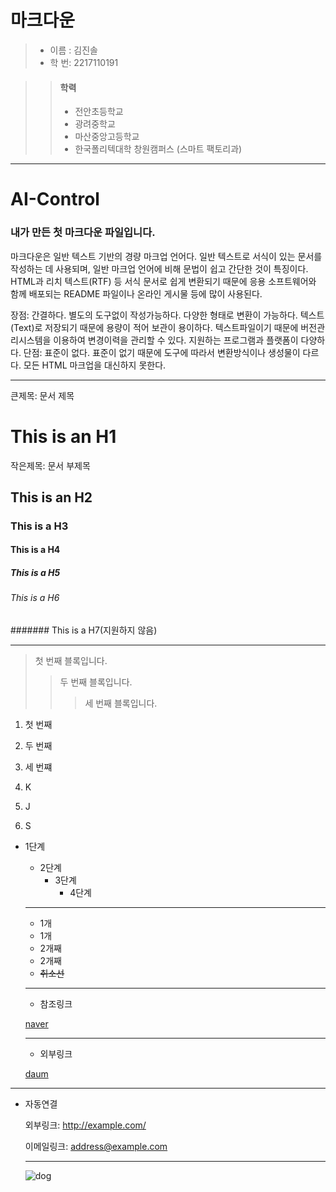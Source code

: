 
# 마크다운

> * 이름 : 김진솔 
> * 학 번: 2217110191

>    > #### 학력
>    >  * 전안초등학교
>    >  * 광려중학교
>    >  * 마산중앙고등학교
>    >  * 한국폴리텍대학 창원캠퍼스 (스마트 팩토리과)

***

# AI-Control

### 내가 만든 첫 마크다운 파일입니다.

마크다운은 일반 텍스트 기반의 경량 마크업 언어다. 일반 텍스트로 서식이 있는 문서를 작성하는 데 사용되며, 일반 마크업 언어에 비해 문법이 쉽고 간단한 것이 특징이다. HTML과 리치 텍스트(RTF) 등 서식 문서로 쉽게 변환되기 때문에 응용 소프트웨어와 함께 배포되는 README 파일이나 온라인 게시물 등에 많이 사용된다.

장점: 간결하다.
 별도의 도구없이 작성가능하다.
 다양한 형태로 변환이 가능하다.
 텍스트(Text)로 저장되기 때문에 용량이 적어 보관이 용이하다.
 텍스트파일이기 때문에 버전관리시스템을 이용하여 변경이력을 관리할 수 있다.
 지원하는 프로그램과 플랫폼이 다양하다.
단점:  표준이 없다.
 표준이 없기 때문에 도구에 따라서 변환방식이나 생성물이 다르다.
 모든 HTML 마크업을 대신하지 못한다.

***
큰제목: 문서 제목

This is an H1
=============

작은제목: 문서 부제목

This is an H2
-------------

### This is a H3
#### This is a H4
##### This is a H5
###### This is a H6
####### This is a H7(지원하지 않음)

***
> 첫 번째 블록입니다.
>	> 두 번째 블록입니다.
>	>	> 세 번째 블록입니다.

1. 첫 번째
2. 두 번째
3. 세 번쨰

1. K
2. J
3. S


* 1단계
  - 2단계
    + 3단계
      + 4단계


  ***
 
  * 1개 
  * 1개 
  * 2개째
  * 2개째
  * ~~취소선~~
  
  ***
  
  
  * 참조링크

  [naver][naverlink]
  
  [naverlink]: https://naver.com "Go naver"
  
  ***
  
  - 외부링크
  
  [daum](https://www.daum.net)

***

* 자동연결
 
  외부링크: <http://example.com/>
  
  이메일링크: <address@example.com>
  
  ***
  
  ![dog](/dog.jfif)
  
  
  
  
  
  
  
